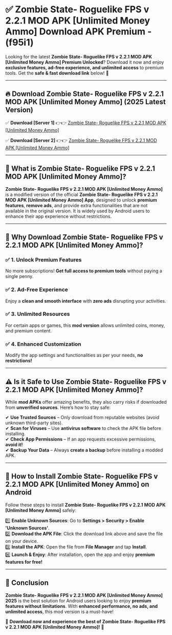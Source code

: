 
# ✅ Zombie State- Roguelike FPS v 2.2.1 MOD APK [Unlimited Money Ammo] Download APK Premium -  (f95i1) 

Looking for the latest **Zombie State- Roguelike FPS v 2.2.1 MOD APK [Unlimited Money Ammo] Premium Unlocked**? Download it now and enjoy **exclusive features, ad-free experience, and unlimited access** to premium tools. Get the **safe & fast download link** below! 🚀

---

## 🔥 Download Zombie State- Roguelike FPS v 2.2.1 MOD APK [Unlimited Money Ammo] (2025 Latest Version)

✅ **Download [Server 1]** 👉👉 [Zombie State- Roguelike FPS v 2.2.1 MOD APK [Unlimited Money Ammo] ](https://apkcomod.com?title=Zombie_State-_Roguelike_FPS_v_2.2.1_MOD_APK_[Unlimited_Money_Ammo])  

✅ **Download [Server 2]** 👉👉 [Zombie State- Roguelike FPS v 2.2.1 MOD APK [Unlimited Money Ammo] ](https://apkcomod.com?title=Zombie_State-_Roguelike_FPS_v_2.2.1_MOD_APK_[Unlimited_Money_Ammo])  


---

## 📌 What is Zombie State- Roguelike FPS v 2.2.1 MOD APK [Unlimited Money Ammo]?

**Zombie State- Roguelike FPS v 2.2.1 MOD APK [Unlimited Money Ammo]** is a modified version of the official **Zombie State- Roguelike FPS v 2.2.1 MOD APK [Unlimited Money Ammo] App**, designed to unlock **premium features**, **remove ads**, and provide extra functionalities that are not available in the original version. It is widely used by Android users to enhance their app experience without restrictions.

---

## 🌟 Why Download Zombie State- Roguelike FPS v 2.2.1 MOD APK [Unlimited Money Ammo]?

### ✅ 1. Unlock Premium Features
No more subscriptions! **Get full access to premium tools** without paying a single penny.

### ✅ 2. Ad-Free Experience
Enjoy a **clean and smooth interface** with **zero ads** disrupting your activities.

### ✅ 3. Unlimited Resources
For certain apps or games, this **mod version** allows unlimited coins, money, and premium content.

### ✅ 4. Enhanced Customization
Modify the app settings and functionalities as per your needs, **no restrictions!**

---

## ⚠️ Is it Safe to Use Zombie State- Roguelike FPS v 2.2.1 MOD APK [Unlimited Money Ammo]?

While **mod APKs** offer amazing benefits, they also carry risks if downloaded from **unverified sources**. Here’s how to stay safe:

✔ **Use Trusted Sources** – Only download from reputable websites (avoid unknown third-party sites).  
✔ **Scan for Viruses** – Use **antivirus software** to check the APK file before installing.  
✔ **Check App Permissions** – If an app requests excessive permissions, **avoid it!**  
✔ **Backup Your Data** – Always **create a backup** before installing a modded APK.

---

## 📲 How to Install Zombie State- Roguelike FPS v 2.2.1 MOD APK [Unlimited Money Ammo] on Android

Follow these steps to install **Zombie State- Roguelike FPS v 2.2.1 MOD APK [Unlimited Money Ammo]** safely:

1️⃣ **Enable Unknown Sources**: Go to **Settings > Security > Enable 'Unknown Sources'**.  
2️⃣ **Download the APK File**: Click the download link above and save the file on your device.  
3️⃣ **Install the APK**: Open the file from **File Manager** and tap **Install**.  
4️⃣ **Launch & Enjoy**: After installation, open the app and enjoy **premium features for free!**

---

## 🚀 Conclusion

**Zombie State- Roguelike FPS v 2.2.1 MOD APK [Unlimited Money Ammo] 2025** is the best solution for Android users looking to enjoy **premium features without limitations**. With **enhanced performance, no ads, and unlimited access**, this mod version is a must-have!

🔻 **Download now and experience the best of Zombie State- Roguelike FPS v 2.2.1 MOD APK [Unlimited Money Ammo]!** 🔻

